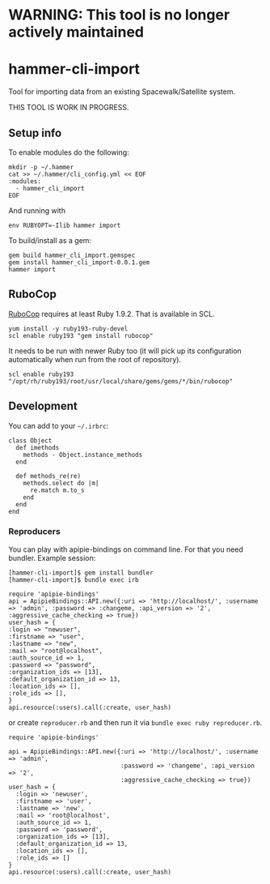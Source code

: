 # WARNING: This tool is no longer actively maintained

# hammer-cli-import

Tool for importing data from an existing Spacewalk/Satellite system.

THIS TOOL IS WORK IN PROGRESS.

## Setup info

To enable modules do the following:

~~~~ { .bash }
mkdir -p ~/.hammer
cat >> ~/.hammer/cli_config.yml << EOF
:modules:
  - hammer_cli_import
EOF
~~~~

And running with

~~~ { .bash }
env RUBYOPT=-Ilib hammer import
~~~

To build/install as a gem:

~~~ { .bash }
gem build hammer_cli_import.gemspec
gem install hammer_cli_import-0.0.1.gem
hammer import
~~~

## RuboCop

[RuboCop][rubocop] requires at least Ruby 1.9.2. That is available in SCL.

~~~ { .bash }
yum install -y ruby193-ruby-devel
scl enable ruby193 "gem install rubocop"
~~~

It needs to be run with newer Ruby too (it will pick up its configuration
automatically when run from the root of repository).

~~~ { .bash }
scl enable ruby193 "/opt/rh/ruby193/root/usr/local/share/gems/gems/*/bin/rubocop"
~~~

## Development

You can add to your `~/.irbrc`:

~~~ { .ruby }
class Object
  def imethods
    methods - Object.instance_methods
  end

  def methods_re(re)
    methods.select do |m|
      re.match m.to_s
    end
  end
end
~~~

### Reproducers

You can play with apipie-bindings on command line. For that you need bundler. Example session:

~~~
[hammer-cli-import]$ gem install bundler
[hammer-cli-import]$ bundle exec irb

require 'apipie-bindings'
api = ApipieBindings::API.new({:uri => 'http://localhost/', :username => 'admin', :password => :changeme, :api_version => '2', :aggressive_cache_checking => true})
user_hash = {
:login => "newuser",
:firstname => "user",
:lastname => "new",
:mail => "root@localhost",
:auth_source_id => 1,
:password => "password",
:organization_ids => [13],
:default_organization_id => 13,
:location_ids => [],
:role_ids => [],
}
api.resource(:users).call(:create, user_hash)
~~~

or create `reproducer.rb` and then run it via `bundle exec ruby reproducer.rb`.

~~~ { .ruby }
require 'apipie-bindings'

api = ApipieBindings::API.new({:uri => 'http://localhost/', :username => 'admin',
                               :password => 'changeme', :api_version => '2',
                               :aggressive_cache_checking => true})
user_hash = {
  :login => 'newuser',
  :firstname => 'user',
  :lastname => 'new',
  :mail => 'root@localhost',
  :auth_source_id => 1,
  :password => 'password',
  :organization_ids => [13],
  :default_organization_id => 13,
  :location_ids => [],
  :role_ids => []
}
api.resource(:users).call(:create, user_hash)
~~~

[rubocop]: http://batsov.com/rubocop/ "Ruby code analyzer"
